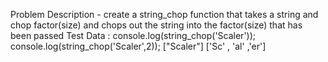 Problem Description -
create a string_chop function that takes a string and chop factor(size) and chops out the string into the factor(size) that has been passed
Test Data :
console.log(string_chop('Scaler'));
console.log(string_chop('Scaler',2));
["Scaler"]
['Sc' , 'al' ,'er']